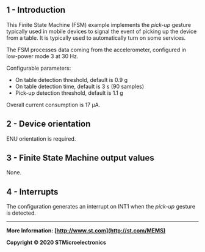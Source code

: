 ## 1 - Introduction

This Finite State Machine (FSM) example implements the *pick-up* gesture typically used in mobile devices to signal the event of picking up the device from a table. It is typically used to automatically turn on some services.

The FSM processes data coming from the accelerometer, configured in low-power mode 3 at 30 Hz.

Configurable parameters:

- On table detection threshold, default is 0.9 g
- On table detection time, default is 3 s (90 samples)
- Pick-up detection threshold, default is 1.1 g

Overall current consumption is 17 µA.


## 2 - Device orientation

ENU orientation is required.


## 3 - Finite State Machine output values

None.


## 4 - Interrupts

The configuration generates an interrupt on INT1 when the *pick-up* gesture is detected.

------

**More Information: [http://www.st.com](http://st.com/MEMS)**

**Copyright © 2020 STMicroelectronics**

